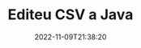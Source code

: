 ---
############################# Static ############################
layout: "auto-gen-editor"
date: 2022-11-09T21:38:20
draft: false
otherformats: doc docx docm dotx xls xlsx xlsm ppt pptx pptm mobi epub html mhtml txt xml tsv rtf odt msg

############################# Head ############################
head_title: "Editor CSV — Editeu CSV a Java"
head_description: "Com editar CSV a Java amb unes quantes línies de codi? Utilitzeu les API de processament de documents de GroupDocs per editar, actualitzar i desar més de 30 formats de fitxer."

############################# Header ############################
title: "Editeu CSV a Java"
description: "Edició CSV eficaç i robusta mitjançant GroupDocs.Editor del servidor per a les API Java, sense utilitzar cap programari com Microsoft o Open Office."
bg_image: "https://cms.admin.containerize.com/templates/aspose/App_Themes/V3/images/bg/header1.png"
bg_overlay: false
button:
    enable: true
    icon: "fas fa-arrow-down"
    label: "Baixeu la prova gratuïta"
    link: "https://downloads.groupdocs.com/editor/java"

############################# SubMenu ############################
submenu:
    enable: true

    left:
        img_alt: "GroupDocs.Editor for Java"
        image: "https://cms.admin.containerize.com/templates/groupdocs/images/product-logos/90x90-noborder/groupdocs-editor-java.png"
        product: "GroupDocs.Editor"
        platform: "Java"

    middle:
        button:

            # button loop
            - link: "https://apireference.groupdocs.com/editor/java"
              text: "Referència de l'API"

            # button loop
            - link: "https://github.com/groupdocs-editor"
              text: "Exemples de codi"

            # button loop
            - link: "https://products.groupdocs.app/editor/family"
              text: "Demos en directe"

            # button loop
            - link: "https://purchase.groupdocs.com/pricing/editor/java"
              text: "Preus"

    right:
        link_download: "https://downloads.groupdocs.com/editor"
        link_learn: "https://docs.groupdocs.com/editor/java"
        link_buy: "https://purchase.groupdocs.com"

############################# About ############################
about:
    enable: true
    title: "Sobre l'API GroupDocs.Editor for Java"
    content: |
        [GroupDocs.Editor for Java](/ca/editor/java/) API és una opció correcta per editar documents i presentacions de Microsoft Word, Excel, PowerPoint, Open Office. GroupDocs.Editor és una API autònoma adequada per a sistemes del costat del servidor i de fons on es requereix un alt rendiment. No depèn de cap programari com Microsoft o Open Office.

############################# Steps ############################
steps:
    enable: true
    title_left: "Passos per editar CSV a Java"
    content_left: |
        [GroupDocs.Editor for Java](/ca/editor/java/) ofereix als desenvolupadors una manera senzilla i senzilla d'editar els fitxers CSV utilitzant unes poques línies de codi.
        * Creeu una instància de la classe "Editor" amb el camí del fitxer o el flux de bytes obligatoris i carregueu el fitxer CSV
        * Creeu la instància de classe `DelimitedTextEditOptions` per al format de fitxer CSV i especifiqueu un separador de cadenes obligatori al constructor
        * Truqueu al mètode `Editor.Edit()` i obteniu el document CSV en format HTML que es pugui editar fàcilment amb qualsevol editor WYSIWYG
        * Truqueu al mètode `Editor.Save()` i deseu el fitxer editat CSV mitjançant la instància de classe `DelimitedTextSaveOptions` amb el separador desitjat

        
    title_right: "Requisits del sistema"
    content_right: |
        Es pot fer una edició bàsica de documents amb les API GroupDocs.Editor for Java implementant uns quants passos senzills. Les nostres API són compatibles amb totes les plataformes i sistemes operatius principals. Abans d'executar el codi següent, assegureu-vos que teniu els següents requisits previs instal·lats al vostre sistema.

        * Sistemes operatius: Microsoft Windows, Linux, MacOS
        * Entorns de desenvolupament: NetBeans, IntelliJ IDEA, Eclipse
        * Marcs: Java 7 (1.7) and above
        * Baixeu la darrera versió de GroupDocs.Editor for Java des de [Maven](https://repository.groupdocs.com/editor/)
        
    code: |        
        ```java
        // Load the CSV file into Editor with no extra loading options
        Editor editor = new Editor("source.csv");

        // Create edit options for delimited text and specify a mandatory separator in the constructor
        DelimitedTextEditOptions editOptions = new DelimitedTextEditOptions(",");        

        // Open input CSV document for edit — obtain an intermediate document, that can be edited
        EditableDocument beforeEdit = editor.edit(editOptions);

        // Grab CSV document content and associated resources from editable document
        string content = beforeEdit.getContent();

        // Send the content to WYSIWYG-editor, edit it there, and send edited content back to the server-side
        // This step simulates a such operation
        string updatedContent = content.replace("Cell Text", "Edited Cell Text");

        // Grab edited content and resources from WYSIWYG-editor and create a new EditableDocument instance from it
        EditableDocument afterEdit = EditableDocument.fromMarkup(updatedContent, null);

        // Create save options for delimited text and specify a mandatory separator in the constructor
        DelimitedTextSaveOptions saveOptions = new DelimitedTextSaveOptions(",");

        // Save edited CSV document to the file
        editor.save(afterEdit, "edited.csv", saveOptions);
        ```
        
############################# Demos ############################
demos:
    enable: true
    title: "CSV Editor de demostracions en directe"
    content: |
        Editeu CSV ara mateix visitant el lloc web [GroupDocs.Editor Live Demos](https://products.groupdocs.app/editor/family).
        La demostració en directe té els següents avantatges
        
############################# More Formats ############################
more_formats:
    enable: true
    title: "Altres editors compatibles"
    content: |
        També podeu editar altres formats de fitxer. Si us plau, consulteu la llista completa a continuació.


############################# Back to top ###############################
back_to_top:
    enable: true
---